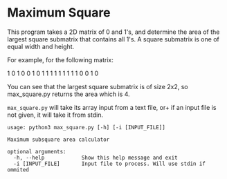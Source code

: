 # Maximum Square
This program takes a 2D matrix of 0 and 1's, and determine the
area of the largest square submatrix that contains all 1's.  A square
submatrix is one of equal width and height.

For example, for the following matrix:

1 0 1 0 0
1 0 1 1 1
1 1 1 1 1
1 0 0 1 0

You can see that the largest square submatrix is
of size 2x2, so max_square.py returns the area which is 4.

`max_square.py` will take its array input from a text file, or+
if an input file is not given, it will take it from stdin.
```
usage: python3 max_square.py [-h] [-i [INPUT_FILE]]

Maximum subsquare area calculator

optional arguments:
  -h, --help            Show this help message and exit
  -i [INPUT_FILE]       Input file to process. Will use stdin if ommited
```

